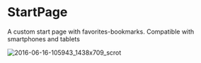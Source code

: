 # StartPage
A custom start page with favorites-bookmarks. Compatible with smartphones and tablets

![2016-06-16-105943_1438x709_scrot](https://cloud.githubusercontent.com/assets/6069054/17184401/8edabce6-5434-11e6-9e2e-9a8ce304928b.png)
